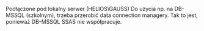 Podłączone pod lokalny serwer (HELIOS\GAUSS)
Do użycia np. na DB-MSSQL (szkolnym), trzeba przerobić data connection managery.
Tak to jest,  ponieważ DB-MSSQL SSAS nie współpracuje.
